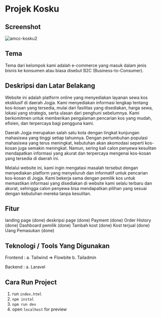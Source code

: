 # Projek Kosku 
## Screenshot
![amcc-kosku2](https://github.com/maiillll/Amcc/assets/171653379/e31864d3-f4fe-4a68-b8a2-6b9e406e1d33)
## Tema
Tema dari kelompok kami adalah e-commerce yang masuk dalam jenis bisnis ke konsumen atau biasa disebut B2C (Business-to-Consumer).

## Deskripsi dan Latar Belakang
Website ini adalah platform online yang menyediakan layanan sewa kos eksklusif di daerah Jogja. Kami menyediakan informasi lengkap tentang kos-kosan yang tersedia, mulai dari fasilitas yang disediakan, harga sewa, lokasi yang strategis, serta ulasan dari penghuni sebelumnya. Kami berkomitmen untuk memberikan pengalaman pencarian kos yang mudah, efisien, dan terpercaya bagi pengguna kami.

Daerah Jogja merupakan salah satu kota dengan tingkat kunjungan mahasiswa yang tinggi setiap tahunnya. Dengan pertumbuhan populasi mahasiswa yang terus meningkat, kebutuhan akan akomodasi seperti kos-kosan juga semakin meningkat. Namun, sering kali calon penyewa kesulitan mendapatkan informasi yang akurat dan terpercaya mengenai kos-kosan yang tersedia di daerah ini.

Melalui website ini, kami ingin mengatasi masalah tersebut dengan menyediakan platform yang menyeluruh dan informatif untuk pencarian kos-kosan di Jogja. Kami bekerja sama dengan pemilik kos untuk memastikan informasi yang disediakan di website kami selalu terbaru dan akurat, sehingga calon penyewa bisa mendapatkan pilihan yang sesuai dengan kebutuhan mereka tanpa kesulitan.

## Fitur
landing page (done)
deskripsi page (done)
Payment (done)
Order History (done)
Dashboard pemilik (done)
Tambah kost (done)
Kost terjual (done)
Uang Pemasukan (done)

## Teknologi / Tools Yang Digunakan
Frontend :
a. Tailwind => Flowbite
b. Tailadmin

Backend :
a. Laravel

## Cara Run Project
1. run ``index.html``
2. ``npm instal``
3. ``npm run dev``
4. open ``localhost`` for preview
